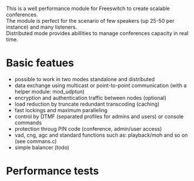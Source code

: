 <p>
 This is a well performance module for Freeswitch to create scalable conferences.<br>
 The module is perfect for the scenario of few speakers (up 25-50 per instance) and many listeners.<br>
 Distributed mode provides abillities to manage conferences capacity in real time.
</p>

# Basic featues
 - possible to work in two modes standalone and distributed
 - data exchange using multicast or point-to-point communication (with a helper module: mod_udptun)
 - encryption and authentication traffic between nodes (optional)
 - load reduction by truncate redundant transcoding (caching)
 - fast lockings and maximum paralleling
 - control by DTMF (separated profiles for admins and users) or console commands
 - protection throug PIN code  (conference, admin/user access)
 - vad, cng, agc and standard functions such as: playback/moh and so on (see commans.c)
 - simple balancer (todo)
 
# Performance tests
